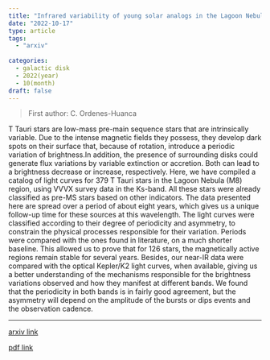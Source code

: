 ```yaml
---
title: "Infrared variability of young solar analogs in the Lagoon Nebula"
date: "2022-10-17"
type: article
tags:
  - "arxiv"
  
categories:
  - galactic disk
  - 2022(year)
  - 10(month)
draft: false
---
```

> First author: C. Ordenes-Huanca

 T Tauri stars are low-mass pre-main sequence stars that are intrinsically
variable. Due to the intense magnetic fields they possess, they develop dark
spots on their surface that, because of rotation, introduce a periodic
variation of brightness.In addition, the presence of surrounding disks could
generate flux variations by variable extinction or accretion. Both can lead to
a brightness decrease or increase, respectively. Here, we have compiled a
catalog of light curves for 379 T Tauri stars in the Lagoon Nebula (M8) region,
using VVVX survey data in the Ks-band. All these stars were already classified
as pre-MS stars based on other indicators. The data presented here are spread
over a period of about eight years, which gives us a unique follow-up time for
these sources at this wavelength. The light curves were classified according to
their degree of periodicity and asymmetry, to constrain the physical processes
responsible for their variation. Periods were compared with the ones found in
literature, on a much shorter baseline. This allowed us to prove that for 126
stars, the magnetically active regions remain stable for several years.
Besides, our near-IR data were compared with the optical Kepler/K2 light
curves, when available, giving us a better understanding of the mechanisms
responsible for the brightness variations observed and how they manifest at
different bands. We found that the periodicity in both bands is in fairly good
agreement, but the asymmetry will depend on the amplitude of the bursts or dips
events and the observation cadence.

---
[arxiv link](http://arxiv.org/abs/2210.09242v1)

[pdf link](http://arxiv.org/pdf/2210.09242v1)